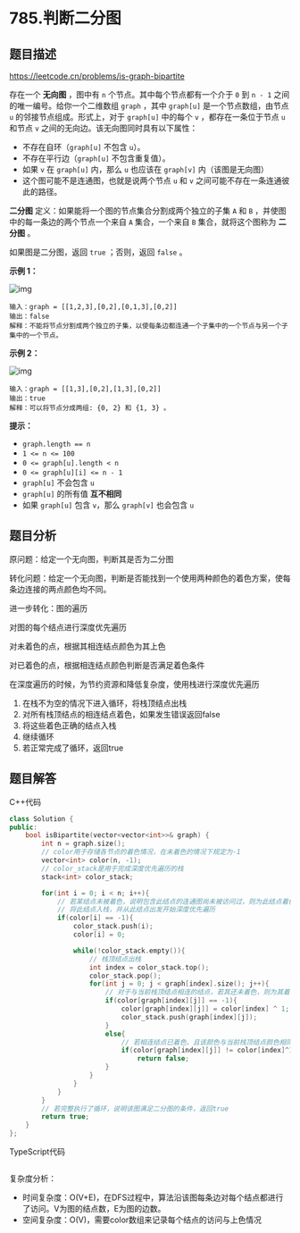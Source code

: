 # 785.判断二分图

## 题目描述 

https://leetcode.cn/problems/is-graph-bipartite

存在一个 **无向图** ，图中有 `n` 个节点。其中每个节点都有一个介于 `0` 到 `n - 1` 之间的唯一编号。给你一个二维数组 `graph` ，其中 `graph[u]` 是一个节点数组，由节点 `u` 的邻接节点组成。形式上，对于 `graph[u]` 中的每个 `v` ，都存在一条位于节点 `u` 和节点 `v` 之间的无向边。该无向图同时具有以下属性：

- 不存在自环（`graph[u]` 不包含 `u`）。
- 不存在平行边（`graph[u]` 不包含重复值）。
- 如果 `v` 在 `graph[u]` 内，那么 `u` 也应该在 `graph[v]` 内（该图是无向图）
- 这个图可能不是连通图，也就是说两个节点 `u` 和 `v` 之间可能不存在一条连通彼此的路径。

**二分图** 定义：如果能将一个图的节点集合分割成两个独立的子集 `A` 和 `B` ，并使图中的每一条边的两个节点一个来自 `A` 集合，一个来自 `B` 集合，就将这个图称为 **二分图** 。

如果图是二分图，返回 `true` ；否则，返回 `false` 。

 

**示例 1：**

![img](https://assets.leetcode.com/uploads/2020/10/21/bi2.jpg)

```
输入：graph = [[1,2,3],[0,2],[0,1,3],[0,2]]
输出：false
解释：不能将节点分割成两个独立的子集，以使每条边都连通一个子集中的一个节点与另一个子集中的一个节点。
```

**示例 2：**

![img](https://assets.leetcode.com/uploads/2020/10/21/bi1.jpg)

```
输入：graph = [[1,3],[0,2],[1,3],[0,2]]
输出：true
解释：可以将节点分成两组: {0, 2} 和 {1, 3} 。
```

 

**提示：**

- `graph.length == n`
- `1 <= n <= 100`
- `0 <= graph[u].length < n`
- `0 <= graph[u][i] <= n - 1`
- `graph[u]` 不会包含 `u`
- `graph[u]` 的所有值 **互不相同**
- 如果 `graph[u]` 包含 `v`，那么 `graph[v]` 也会包含 `u`



## 题目分析

原问题：给定一个无向图，判断其是否为二分图

转化问题：给定一个无向图，判断是否能找到一个使用两种颜色的着色方案，使每条边连接的两点颜色均不同。

进一步转化：图的遍历



对图的每个结点进行深度优先遍历

对未着色的点，根据其相连结点颜色为其上色

对已着色的点，根据相连结点颜色判断是否满足着色条件

在深度遍历的时候，为节约资源和降低复杂度，使用栈进行深度优先遍历

1. 在栈不为空的情况下进入循环，将栈顶结点出栈
2. 对所有栈顶结点的相连结点着色，如果发生错误返回false
3. 将这些着色正确的结点入栈
4. 继续循环
5. 若正常完成了循环，返回true



## 题目解答

C++代码

```c++
class Solution {
public:
    bool isBipartite(vector<vector<int>>& graph) {
        int n = graph.size();
        // color用于存储各节点的着色情况，在未着色的情况下规定为-1
        vector<int> color(n, -1);
        // color_stack是用于完成深度优先遍历的栈
        stack<int> color_stack;

        for(int i = 0; i < n; i++){
            // 若某结点未被着色，说明包含此结点的连通图尚未被访问过，则为此结点着色
            // 将此结点入栈，并从此结点出发开始深度优先遍历
            if(color[i] == -1){
                color_stack.push(i);
                color[i] = 0;

                while(!color_stack.empty()){
                    // 栈顶结点出栈
                    int index = color_stack.top();
                    color_stack.pop();
                    for(int j = 0; j < graph[index].size(); j++){
                        // 对于与当前栈顶结点相连的结点，若其还未着色，则为其着与栈顶结点不同的颜色(通过异或操作)
                        if(color[graph[index][j]] == -1){
                            color[graph[index][j]] = color[index] ^ 1;
                            color_stack.push(graph[index][j]);
                        }
                        else{
                            // 若相连结点已着色，且该颜色与当前栈顶结点颜色相同，说明该图不是二分图，返回false
                            if(color[graph[index][j]] != color[index]^1)
                                return false;
                        }
                    }
                }
            }
        }
        // 若完整执行了循环，说明该图满足二分图的条件，返回true
        return true;
    }
};
```

TypeScript代码

```typescript

```

复杂度分析：

* 时间复杂度：O(V+E)，在DFS过程中，算法沿该图每条边对每个结点都进行了访问。V为图的结点数，E为图的边数。
* 空间复杂度：O(V)，需要color数组来记录每个结点的访问与上色情况

